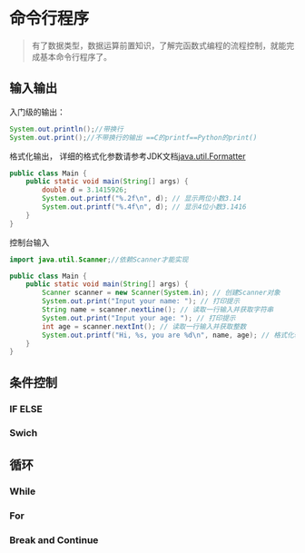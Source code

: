 # 命令行程序

>有了数据类型，数据运算前置知识，了解完函数式编程的流程控制，就能完成基本命令行程序了。

## 输入输出

入门级的输出：

```java
System.out.println();//带换行
System.out.print();//不带换行的输出 ==C的printf==Python的print()
```

格式化输出， 详细的格式化参数请参考JDK文档[java.util.Formatter](https://docs.oracle.com/en/java/javase/11/docs/api/java.base/java/util/Formatter.html#syntax)
```java
public class Main {
    public static void main(String[] args) {
        double d = 3.1415926;
        System.out.printf("%.2f\n", d); // 显示两位小数3.14
        System.out.printf("%.4f\n", d); // 显示4位小数3.1416
    }
}
```

控制台输入

```java
import java.util.Scanner;//依赖Scanner才能实现

public class Main {
    public static void main(String[] args) {
        Scanner scanner = new Scanner(System.in); // 创建Scanner对象
        System.out.print("Input your name: "); // 打印提示
        String name = scanner.nextLine(); // 读取一行输入并获取字符串
        System.out.print("Input your age: "); // 打印提示
        int age = scanner.nextInt(); // 读取一行输入并获取整数
        System.out.printf("Hi, %s, you are %d\n", name, age); // 格式化输出
    }
}
```

## 条件控制

### IF ELSE 

### Swich

## 循环

### While

### For

### Break and Continue